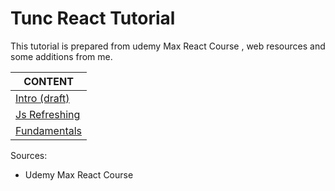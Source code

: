 # Tunc React Tutorial

This tutorial is prepared from udemy Max React Course , web resources and some additions from me.

CONTENT |
--- |
[Intro (draft)](./react-1-Intro.md) |
[Js Refreshing](./react-2-Js-Refreshing.md) |
[Fundamentals](./react-3-Fundamentals.md) |


Sources:

- Udemy Max React Course

